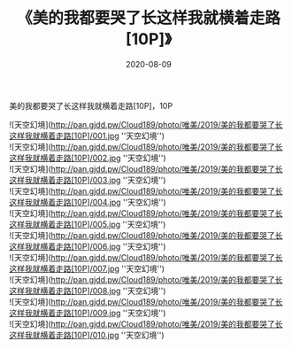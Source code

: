 ﻿---
layout: post
title:  《美的我都要哭了长这样我就横着走路[10P]》
date:   2020-08-09
img: http://pan.gjdd.pw/Cloud189/photo/唯美/2019/美的我都要哭了长这样我就横着走路[10P]/000.jpg
categories: [美女, 清纯, 唯美]
---

美的我都要哭了长这样我就横着走路[10P]，10P



![天空幻境](http://pan.gjdd.pw/Cloud189/photo/唯美/2019/美的我都要哭了长这样我就横着走路[10P]/001.jpg ''天空幻境'') <br>
![天空幻境](http://pan.gjdd.pw/Cloud189/photo/唯美/2019/美的我都要哭了长这样我就横着走路[10P]/002.jpg ''天空幻境'') <br>
![天空幻境](http://pan.gjdd.pw/Cloud189/photo/唯美/2019/美的我都要哭了长这样我就横着走路[10P]/003.jpg ''天空幻境'') <br>
![天空幻境](http://pan.gjdd.pw/Cloud189/photo/唯美/2019/美的我都要哭了长这样我就横着走路[10P]/004.jpg ''天空幻境'') <br>
![天空幻境](http://pan.gjdd.pw/Cloud189/photo/唯美/2019/美的我都要哭了长这样我就横着走路[10P]/005.jpg ''天空幻境'') <br>
![天空幻境](http://pan.gjdd.pw/Cloud189/photo/唯美/2019/美的我都要哭了长这样我就横着走路[10P]/006.jpg ''天空幻境'') <br>
![天空幻境](http://pan.gjdd.pw/Cloud189/photo/唯美/2019/美的我都要哭了长这样我就横着走路[10P]/007.jpg ''天空幻境'') <br>
![天空幻境](http://pan.gjdd.pw/Cloud189/photo/唯美/2019/美的我都要哭了长这样我就横着走路[10P]/008.jpg ''天空幻境'') <br>
![天空幻境](http://pan.gjdd.pw/Cloud189/photo/唯美/2019/美的我都要哭了长这样我就横着走路[10P]/009.jpg ''天空幻境'') <br>
![天空幻境](http://pan.gjdd.pw/Cloud189/photo/唯美/2019/美的我都要哭了长这样我就横着走路[10P]/010.jpg ''天空幻境'') <br>